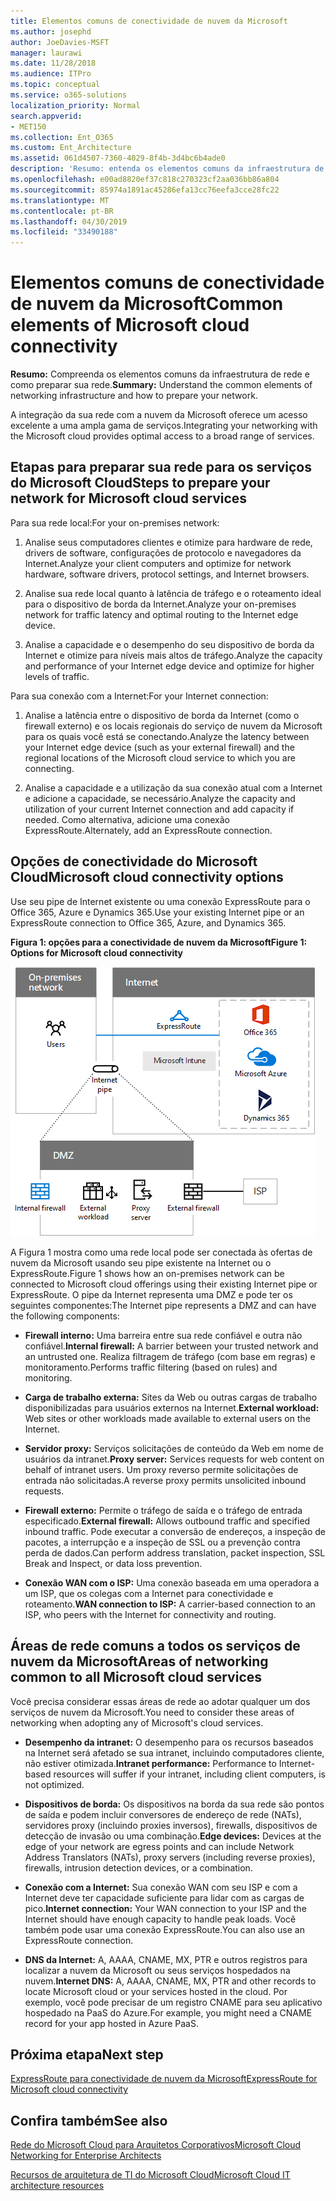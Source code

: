 ```yaml
---
title: Elementos comuns de conectividade de nuvem da Microsoft
ms.author: josephd
author: JoeDavies-MSFT
manager: laurawi
ms.date: 11/28/2018
ms.audience: ITPro
ms.topic: conceptual
ms.service: o365-solutions
localization_priority: Normal
search.appverid:
- MET150
ms.collection: Ent_O365
ms.custom: Ent_Architecture
ms.assetid: 061d4507-7360-4029-8f4b-3d4bc6b4ade0
description: 'Resumo: entenda os elementos comuns da infraestrutura de rede e como preparar sua rede.'
ms.openlocfilehash: e00ad8820ef37c818c270323cf2aa036bb86a804
ms.sourcegitcommit: 85974a1891ac45286efa13cc76eefa3cce28fc22
ms.translationtype: MT
ms.contentlocale: pt-BR
ms.lasthandoff: 04/30/2019
ms.locfileid: "33490188"
---
```

# <a name="common-elements-of-microsoft-cloud-connectivity"></a><span data-ttu-id="6c7b2-103">Elementos comuns de conectividade de nuvem da Microsoft</span><span class="sxs-lookup"><span data-stu-id="6c7b2-103">Common elements of Microsoft cloud connectivity</span></span>

 <span data-ttu-id="6c7b2-104">**Resumo:** Compreenda os elementos comuns da infraestrutura de rede e como preparar sua rede.</span><span class="sxs-lookup"><span data-stu-id="6c7b2-104">**Summary:** Understand the common elements of networking infrastructure and how to prepare your network.</span></span>
  
<span data-ttu-id="6c7b2-105">A integração da sua rede com a nuvem da Microsoft oferece um acesso excelente a uma ampla gama de serviços.</span><span class="sxs-lookup"><span data-stu-id="6c7b2-105">Integrating your networking with the Microsoft cloud provides optimal access to a broad range of services.</span></span>
  
## <a name="steps-to-prepare-your-network-for-microsoft-cloud-services"></a><span data-ttu-id="6c7b2-106">Etapas para preparar sua rede para os serviços do Microsoft Cloud</span><span class="sxs-lookup"><span data-stu-id="6c7b2-106">Steps to prepare your network for Microsoft cloud services</span></span>
<span data-ttu-id="6c7b2-107"><a name="steps"> </a></span><span class="sxs-lookup"><span data-stu-id="6c7b2-107"></span></span>

<span data-ttu-id="6c7b2-108">Para sua rede local:</span><span class="sxs-lookup"><span data-stu-id="6c7b2-108">For your on-premises network:</span></span>
  
1. <span data-ttu-id="6c7b2-109">Analise seus computadores clientes e otimize para hardware de rede, drivers de software, configurações de protocolo e navegadores da Internet.</span><span class="sxs-lookup"><span data-stu-id="6c7b2-109">Analyze your client computers and optimize for network hardware, software drivers, protocol settings, and Internet browsers.</span></span>
    
2. <span data-ttu-id="6c7b2-110">Analise sua rede local quanto à latência de tráfego e o roteamento ideal para o dispositivo de borda da Internet.</span><span class="sxs-lookup"><span data-stu-id="6c7b2-110">Analyze your on-premises network for traffic latency and optimal routing to the Internet edge device.</span></span>
    
3. <span data-ttu-id="6c7b2-111">Analise a capacidade e o desempenho do seu dispositivo de borda da Internet e otimize para níveis mais altos de tráfego.</span><span class="sxs-lookup"><span data-stu-id="6c7b2-111">Analyze the capacity and performance of your Internet edge device and optimize for higher levels of traffic.</span></span>
    
<span data-ttu-id="6c7b2-112">Para sua conexão com a Internet:</span><span class="sxs-lookup"><span data-stu-id="6c7b2-112">For your Internet connection:</span></span>
  
1. <span data-ttu-id="6c7b2-113">Analise a latência entre o dispositivo de borda da Internet (como o firewall externo) e os locais regionais do serviço de nuvem da Microsoft para os quais você está se conectando.</span><span class="sxs-lookup"><span data-stu-id="6c7b2-113">Analyze the latency between your Internet edge device (such as your external firewall) and the regional locations of the Microsoft cloud service to which you are connecting.</span></span>
    
2. <span data-ttu-id="6c7b2-114">Analise a capacidade e a utilização da sua conexão atual com a Internet e adicione a capacidade, se necessário.</span><span class="sxs-lookup"><span data-stu-id="6c7b2-114">Analyze the capacity and utilization of your current Internet connection and add capacity if needed.</span></span> <span data-ttu-id="6c7b2-115">Como alternativa, adicione uma conexão ExpressRoute.</span><span class="sxs-lookup"><span data-stu-id="6c7b2-115">Alternately, add an ExpressRoute connection.</span></span>
    
## <a name="microsoft-cloud-connectivity-options"></a><span data-ttu-id="6c7b2-116">Opções de conectividade do Microsoft Cloud</span><span class="sxs-lookup"><span data-stu-id="6c7b2-116">Microsoft cloud connectivity options</span></span>
<span data-ttu-id="6c7b2-117"><a name="steps"> </a></span><span class="sxs-lookup"><span data-stu-id="6c7b2-117"></span></span>

<span data-ttu-id="6c7b2-118">Use seu pipe de Internet existente ou uma conexão ExpressRoute para o Office 365, Azure e Dynamics 365.</span><span class="sxs-lookup"><span data-stu-id="6c7b2-118">Use your existing Internet pipe or an ExpressRoute connection to Office 365, Azure, and Dynamics 365.</span></span>
  
<span data-ttu-id="6c7b2-119">**Figura 1: opções para a conectividade de nuvem da Microsoft**</span><span class="sxs-lookup"><span data-stu-id="6c7b2-119">**Figure 1: Options for Microsoft cloud connectivity**</span></span>

![Figura 1: opções para a conectividade de nuvem da Microsoft](media/Network-Poster/CommonElements.png)

  
<span data-ttu-id="6c7b2-121">A Figura 1 mostra como uma rede local pode ser conectada às ofertas de nuvem da Microsoft usando seu pipe existente na Internet ou o ExpressRoute.</span><span class="sxs-lookup"><span data-stu-id="6c7b2-121">Figure 1 shows how an on-premises network can be connected to Microsoft cloud offerings using their existing Internet pipe or ExpressRoute.</span></span> <span data-ttu-id="6c7b2-122">O pipe da Internet representa uma DMZ e pode ter os seguintes componentes:</span><span class="sxs-lookup"><span data-stu-id="6c7b2-122">The Internet pipe represents a DMZ and can have the following components:</span></span>
  
- <span data-ttu-id="6c7b2-123">**Firewall interno:** Uma barreira entre sua rede confiável e outra não confiável.</span><span class="sxs-lookup"><span data-stu-id="6c7b2-123">**Internal firewall:** A barrier between your trusted network and an untrusted one.</span></span> <span data-ttu-id="6c7b2-124">Realiza filtragem de tráfego (com base em regras) e monitoramento.</span><span class="sxs-lookup"><span data-stu-id="6c7b2-124">Performs traffic filtering (based on rules) and monitoring.</span></span>
    
- <span data-ttu-id="6c7b2-125">**Carga de trabalho externa:** Sites da Web ou outras cargas de trabalho disponibilizadas para usuários externos na Internet.</span><span class="sxs-lookup"><span data-stu-id="6c7b2-125">**External workload:** Web sites or other workloads made available to external users on the Internet.</span></span>
    
- <span data-ttu-id="6c7b2-126">**Servidor proxy:** Serviços solicitações de conteúdo da Web em nome de usuários da intranet.</span><span class="sxs-lookup"><span data-stu-id="6c7b2-126">**Proxy server:** Services requests for web content on behalf of intranet users.</span></span> <span data-ttu-id="6c7b2-127">Um proxy reverso permite solicitações de entrada não solicitadas.</span><span class="sxs-lookup"><span data-stu-id="6c7b2-127">A reverse proxy permits unsolicited inbound requests.</span></span>
    
- <span data-ttu-id="6c7b2-128">**Firewall externo:** Permite o tráfego de saída e o tráfego de entrada especificado.</span><span class="sxs-lookup"><span data-stu-id="6c7b2-128">**External firewall:** Allows outbound traffic and specified inbound traffic.</span></span> <span data-ttu-id="6c7b2-129">Pode executar a conversão de endereços, a inspeção de pacotes, a interrupção e a inspeção de SSL ou a prevenção contra perda de dados.</span><span class="sxs-lookup"><span data-stu-id="6c7b2-129">Can perform address translation, packet inspection, SSL Break and Inspect, or data loss prevention.</span></span>
    
- <span data-ttu-id="6c7b2-130">**Conexão WAN com o ISP:** Uma conexão baseada em uma operadora a um ISP, que os colegas com a Internet para conectividade e roteamento.</span><span class="sxs-lookup"><span data-stu-id="6c7b2-130">**WAN connection to ISP:** A carrier-based connection to an ISP, who peers with the Internet for connectivity and routing.</span></span>
    
## <a name="areas-of-networking-common-to-all-microsoft-cloud-services"></a><span data-ttu-id="6c7b2-131">Áreas de rede comuns a todos os serviços de nuvem da Microsoft</span><span class="sxs-lookup"><span data-stu-id="6c7b2-131">Areas of networking common to all Microsoft cloud services</span></span>
<span data-ttu-id="6c7b2-132"><a name="steps"> </a></span><span class="sxs-lookup"><span data-stu-id="6c7b2-132"></span></span>

<span data-ttu-id="6c7b2-133">Você precisa considerar essas áreas de rede ao adotar qualquer um dos serviços de nuvem da Microsoft.</span><span class="sxs-lookup"><span data-stu-id="6c7b2-133">You need to consider these areas of networking when adopting any of Microsoft's cloud services.</span></span>
  
- <span data-ttu-id="6c7b2-134">**Desempenho da intranet:** O desempenho para os recursos baseados na Internet será afetado se sua intranet, incluindo computadores cliente, não estiver otimizada.</span><span class="sxs-lookup"><span data-stu-id="6c7b2-134">**Intranet performance:** Performance to Internet-based resources will suffer if your intranet, including client computers, is not optimized.</span></span>
    
- <span data-ttu-id="6c7b2-135">**Dispositivos de borda:** Os dispositivos na borda da sua rede são pontos de saída e podem incluir conversores de endereço de rede (NATs), servidores proxy (incluindo proxies inversos), firewalls, dispositivos de detecção de invasão ou uma combinação.</span><span class="sxs-lookup"><span data-stu-id="6c7b2-135">**Edge devices:** Devices at the edge of your network are egress points and can include Network Address Translators (NATs), proxy servers (including reverse proxies), firewalls, intrusion detection devices, or a combination.</span></span>
    
- <span data-ttu-id="6c7b2-136">**Conexão com a Internet:** Sua conexão WAN com seu ISP e com a Internet deve ter capacidade suficiente para lidar com as cargas de pico.</span><span class="sxs-lookup"><span data-stu-id="6c7b2-136">**Internet connection:** Your WAN connection to your ISP and the Internet should have enough capacity to handle peak loads.</span></span> <span data-ttu-id="6c7b2-137">Você também pode usar uma conexão ExpressRoute.</span><span class="sxs-lookup"><span data-stu-id="6c7b2-137">You can also use an ExpressRoute connection.</span></span>
    
- <span data-ttu-id="6c7b2-138">**DNS da Internet:** A, AAAA, CNAME, MX, PTR e outros registros para localizar a nuvem da Microsoft ou seus serviços hospedados na nuvem.</span><span class="sxs-lookup"><span data-stu-id="6c7b2-138">**Internet DNS:** A, AAAA, CNAME, MX, PTR and other records to locate Microsoft cloud or your services hosted in the cloud.</span></span> <span data-ttu-id="6c7b2-139">Por exemplo, você pode precisar de um registro CNAME para seu aplicativo hospedado na PaaS do Azure.</span><span class="sxs-lookup"><span data-stu-id="6c7b2-139">For example, you might need a CNAME record for your app hosted in Azure PaaS.</span></span>
    

## <a name="next-step"></a><span data-ttu-id="6c7b2-140">Próxima etapa</span><span class="sxs-lookup"><span data-stu-id="6c7b2-140">Next step</span></span>

[<span data-ttu-id="6c7b2-141">ExpressRoute para conectividade de nuvem da Microsoft</span><span class="sxs-lookup"><span data-stu-id="6c7b2-141">ExpressRoute for Microsoft cloud connectivity</span></span>](expressroute-for-microsoft-cloud-connectivity.md)

## <a name="see-also"></a><span data-ttu-id="6c7b2-142">Confira também</span><span class="sxs-lookup"><span data-stu-id="6c7b2-142">See also</span></span>

<span data-ttu-id="6c7b2-143"><a name="steps"> </a></span><span class="sxs-lookup"><span data-stu-id="6c7b2-143"></span></span>

[<span data-ttu-id="6c7b2-144">Rede do Microsoft Cloud para Arquitetos Corporativos</span><span class="sxs-lookup"><span data-stu-id="6c7b2-144">Microsoft Cloud Networking for Enterprise Architects</span></span>](microsoft-cloud-networking-for-enterprise-architects.md)
  
[<span data-ttu-id="6c7b2-145">Recursos de arquitetura de TI do Microsoft Cloud</span><span class="sxs-lookup"><span data-stu-id="6c7b2-145">Microsoft Cloud IT architecture resources</span></span>](microsoft-cloud-it-architecture-resources.md)


